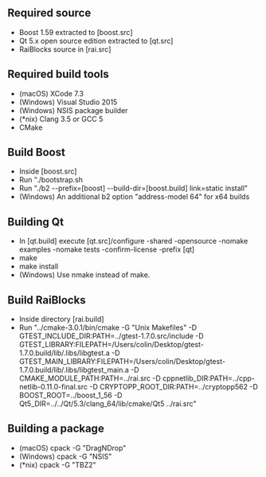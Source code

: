 ## Required source
* Boost 1.59 extracted to [boost.src]
* Qt 5.x open source edition extracted to [qt.src]
* RaiBlocks source in [rai.src]

## Required build tools
* (macOS) XCode 7.3
* (Windows) Visual Studio 2015
* (Windows) NSIS package builder
* (*nix) Clang 3.5 or GCC 5
* CMake

## Build Boost
* Inside [boost.src]
* Run "./bootstrap.sh
* Run "./b2 --prefix=[boost] --build-dir=[boost.build] link=static install"
* (Windows) An additional b2 option "address-model 64" for x64 builds

## Building Qt
* In [qt.build] execute [qt.src]/configure -shared -opensource -nomake examples -nomake tests -confirm-license  -prefix [qt]
* make
* make install
* (Windows) Use nmake instead of make. 

## Build RaiBlocks
* Inside directory [rai.build]
* Run "../cmake-3.0.1/bin/cmake -G "Unix Makefiles" -D GTEST_INCLUDE_DIR:PATH=../gtest-1.7.0.src/include -D GTEST_LIBRARY:FILEPATH=/Users/colin/Desktop/gtest-1.7.0.build/lib/.libs/libgtest.a -D GTEST_MAIN_LIBRARY:FILEPATH=/Users/colin/Desktop/gtest-1.7.0.build/lib/.libs/libgtest_main.a -D CMAKE_MODULE_PATH:PATH=../rai.src -D cppnetlib_DIR:PATH=../cpp-netlib-0.11.0-final.src -D CRYPTOPP_ROOT_DIR:PATH=../cryptopp562 -D BOOST_ROOT=../boost_1_56 -D Qt5_DIR=../../Qt/5.3/clang_64/lib/cmake/Qt5 ../rai.src"

## Building a package
* (macOS) cpack -G "DragNDrop"
* (Windows) cpack -G "NSIS"
* (*nix) cpack -G "TBZ2"